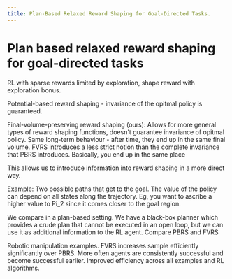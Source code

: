 ```yaml
---
title: Plan-Based Relaxed Reward Shaping for Goal-Directed Tasks.
---
```

# Plan based relaxed reward shaping for goal-directed tasks

RL with sparse rewards limited by exploration, shape reward with exploration bonus.

Potential-based reward shaping - invariance of the opitmal policy is guaranteed.

Final-volume-preserving reward shaping (ours): Allows for more general types of reward shaping functions, doesn't guarantee invariance of opitmal policy. Same long-term behaviour - after time, they end up in the same final volume. FVRS introduces a less strict notion than the complete invariance that PBRS introduces. Basically, you end up in the same place

This allows us to introduce information into reward shaping in a more direct way.

Example: Two possible paths that get to the goal. The value of the policy can depend on all states along the trajectory. Eg, you want to ascribe a higher value to Pi_2 since it comes closer to the goal region.

We compare in a plan-based setting. We have a black-box planner which provides a crude plan that cannot be executed in an open loop, but we can use it as additional information to the RL agent. Compare PBRS and FVRS

Robotic manipulation examples. FVRS increases sample efficiently significantly over PBRS. More often agents are consistently successful and become successful earlier. Improved efficiency across all examples and RL algorithms.



